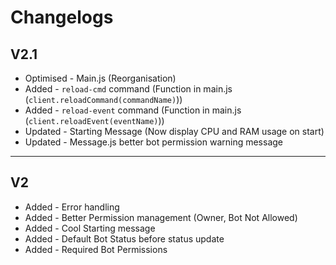 # Changelogs

## V2.1
- Optimised - Main.js (Reorganisation)
- Added - `reload-cmd` command (Function in main.js (`client.reloadCommand(commandName)`))
- Added - `reload-event` command (Function in main.js (`client.reloadEvent(eventName)`))
- Updated - Starting Message (Now display CPU and RAM usage on start)
- Updated - Message.js better bot permission warning message
-----

## V2
- Added - Error handling
- Added - Better Permission management (Owner, Bot Not Allowed)
- Added - Cool Starting message
- Added - Default Bot Status before status update
- Added - Required Bot Permissions